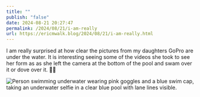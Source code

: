 ```yaml
---
title: ""
publish: "false"
date: 2024-08-21 20:27:47
permalink: /2024/08/21/i-am-really
url: https://ericmwalk.blog/2024/08/21/i-am-really.html
---
```


I am really surprised at how clear the pictures from my daughters GoPro are under the water. It is interesting seeing some of the videos she took to see her form as as she left the camera at the bottom of the pool and swam over it or dove over it. 🏊‍♀️

![Person swimming underwater wearing pink goggles and a blue swim cap, taking an underwater selfie in a clear blue pool with lane lines visible.](https://ericmwalk.blog/uploads/2024/gopr0829-framegrab-00.jpeg)